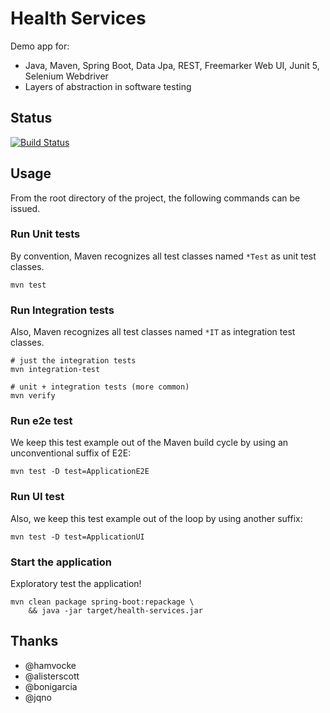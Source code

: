 # Health Services
Demo app for:
- Java, Maven, Spring Boot, Data Jpa, REST, Freemarker Web UI, Junit 5, Selenium Webdriver
- Layers of abstraction in software testing

## Status
[![Build Status](https://travis-ci.com/carolinegoovaerts/health-services.svg?branch=master)](https://travis-ci.com/carolinegoovaerts/health-services)

## Usage
From the root directory of the project, the following commands can be issued.

### Run Unit tests
By convention, Maven recognizes all test classes named `*Test` as unit test classes.
```
mvn test
```

### Run Integration tests
Also, Maven recognizes all test classes named `*IT` as integration test classes.
```
# just the integration tests
mvn integration-test

# unit + integration tests (more common) 
mvn verify
```

### Run e2e test
We keep this test example out of the Maven build cycle by using an unconventional suffix of E2E:
```
mvn test -D test=ApplicationE2E
```

### Run UI test
Also, we keep this test example out of the loop by using another suffix:
```
mvn test -D test=ApplicationUI
```

### Start the application
Exploratory test the application!
```
mvn clean package spring-boot:repackage \
    && java -jar target/health-services.jar
```

## Thanks
- @hamvocke
- @alisterscott
- @bonigarcia
- @jqno

